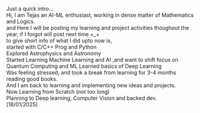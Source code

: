 Just a quick intro...    
Hi, I am Tejas an AI-ML enthusiast, working in dense matter of Mathematics and Logics.       
and Here I will be posting my learning and project activities thoughout the year, if I forgot will post next time +_+    
to give short info of what I did upto now is,    
started with C/C++ Prog and Python    
Explored Astrophysics and Astronomy   
Started Learning Machine Learning and AI ,and want to shift focus on Quantum Computing and ML 
Learned basics of Deep Learning   
Was feeling stressed, and took a break from learning for 3-4 months reading good books.  
And I am back to learning and implementing new ideas and projects.   
Now Learning from Scratch (not too long)   
Planning to Deep learning, Computer Vision and backed dev.    
[18/01/2025]
